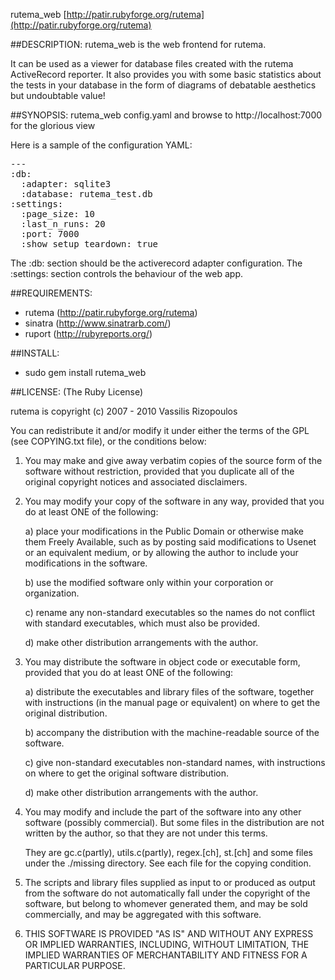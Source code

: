 rutema_web [http://patir.rubyforge.org/rutema](http://patir.rubyforge.org/rutema)

##DESCRIPTION:
rutema_web is the web frontend for rutema. 

It can be used as a viewer for database files created with the rutema ActiveRecord reporter.
It also provides you with some basic statistics about the tests in your database in the form of 
diagrams of debatable aesthetics but undoubtable value!

##SYNOPSIS:
rutema_web config.yaml and browse to http://localhost:7000 for the glorious view

Here is a sample of the configuration YAML:
<pre>
--- 
:db: 
  :adapter: sqlite3
  :database: rutema_test.db
:settings: 
  :page_size: 10
  :last_n_runs: 20
  :port: 7000
  :show_setup_teardown: true
</pre>
The :db: section should be the activerecord adapter configuration. The :settings: section controls the behaviour of the web app.

##REQUIREMENTS:
* rutema (http://patir.rubyforge.org/rutema)
* sinatra (http://www.sinatrarb.com/)
* ruport (http://rubyreports.org/)

##INSTALL:
* sudo gem install rutema_web

##LICENSE:
(The Ruby License)

rutema is copyright (c) 2007 - 2010 Vassilis Rizopoulos

You can redistribute it and/or modify it under either the terms of the GPL
(see COPYING.txt file), or the conditions below:

  1. You may make and give away verbatim copies of the source form of the
     software without restriction, provided that you duplicate all of the
     original copyright notices and associated disclaimers.

  2. You may modify your copy of the software in any way, provided that
     you do at least ONE of the following:

       a) place your modifications in the Public Domain or otherwise
          make them Freely Available, such as by posting said
	  modifications to Usenet or an equivalent medium, or by allowing
	  the author to include your modifications in the software.

       b) use the modified software only within your corporation or
          organization.

       c) rename any non-standard executables so the names do not conflict
	  with standard executables, which must also be provided.

       d) make other distribution arrangements with the author.

  3. You may distribute the software in object code or executable
     form, provided that you do at least ONE of the following:

       a) distribute the executables and library files of the software,
	  together with instructions (in the manual page or equivalent)
	  on where to get the original distribution.

       b) accompany the distribution with the machine-readable source of
	  the software.

       c) give non-standard executables non-standard names, with
          instructions on where to get the original software distribution.

       d) make other distribution arrangements with the author.

  4. You may modify and include the part of the software into any other
     software (possibly commercial).  But some files in the distribution
     are not written by the author, so that they are not under this terms.

     They are gc.c(partly), utils.c(partly), regex.[ch], st.[ch] and some
     files under the ./missing directory.  See each file for the copying
     condition.

  5. The scripts and library files supplied as input to or produced as 
     output from the software do not automatically fall under the
     copyright of the software, but belong to whomever generated them, 
     and may be sold commercially, and may be aggregated with this
     software.

  6. THIS SOFTWARE IS PROVIDED "AS IS" AND WITHOUT ANY EXPRESS OR
     IMPLIED WARRANTIES, INCLUDING, WITHOUT LIMITATION, THE IMPLIED
     WARRANTIES OF MERCHANTABILITY AND FITNESS FOR A PARTICULAR
     PURPOSE.